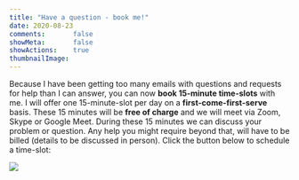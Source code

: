 ```yaml
---
title: "Have a question - book me!"
date: 2020-08-23
comments:       false
showMeta:       false
showActions:    true
thumbnailImage: 
---
```


Because I have been getting too many emails with questions and requests for help than I can answer, you can now **book 15-minute time-slots** with me. I will offer one 15-minute-slot per day on a **first-come-first-serve** basis. These 15 minutes will be **free of charge** and we will meet via Zoom, Skype or Google Meet. During these 15 minutes we can discuss your problem or question. Any help you might require beyond that, will have to be billed (details to be discussed in person). Click the button below to schedule a time-slot:

<img src="https://www.appointletcdn.com/loader/buttons/F62459.png" data-appointlet-organization="shirin-elsinghorst" data-appointlet-service="357892"><script src="https://www.appointletcdn.com/loader/loader.min.js" async="" defer=""></script>
